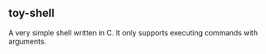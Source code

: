## toy-shell

A very simple shell written in C. It only supports executing commands with arguments.
